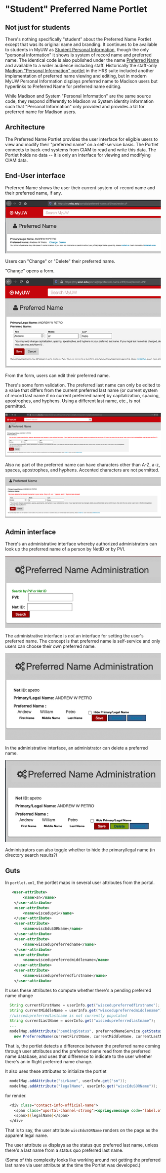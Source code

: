 # "Student" Preferred Name Portlet

## Not just for students

There's nothing specifically "student" about the Preferred Name Portlet except
that was its original name and branding.
It continues to be available to students in MyUW as [Student Personal Information][], though the only "personal information" it shows is system of record name and preferred name.
The identical code is also published under the name [Preferred Name][]
and available to a wider audience including staff.
Historically the staff-only [Madison "Personal Information" portlet][]
in the HRS suite
included another implementation of preferred name viewing and editing,
but in modern MyUW Personal Information displays preferred name to Madison users
but hyperlinks to Preferred Name for preferred name editing.

While Madison and System "Personal Information" are the same source code,
they respond differently to Madison vs System identity information such that
"Personal Information" only provided and provides a UI for preferred name for
Madison users.

## Architecture

The Preferred Name Portlet provides the user interface for eligible users to
view and modify their "preferred name" on a self-service basis. The Portlet
connects to back-end systems from CIAM to read and write this data. The Portlet
holds no data -- it is only an interface for viewing and modifying CIAM data.

## End-User interface

Preferred Name shows the user their current system-of-record name and their
preferred name, if any.

![Screenshot of Preferred Name portlet showing a preferred name already set](./media/preferred-name-showing-name-set.png)

Users can "Change" or "Delete" their preferred name.

"Change" opens a form.

![Screenshot of Preferred Name portlet showing a form for self-service editing preferred name](./media/preferred-name-edit-ui-open.png)

From the form, users can edit their preferred name.

There's some form validation.
The preferred last name can only be edited to a value that differs from the
current preferred last name
(or current system of record last name if no current preferred name)
by capitalization, spacing, apostrophes, and hyphens.
Using a different last name, etc., is not permitted.

![Screenshot of Preferred Name portlet showing an error on attempting to edit last name to a disallowed value](./media/preferred-name-disallowed-last-name.png)

Also no part of the preferred name can have characters other than A-Z, a-z, spaces, apostrophes, and hyphens. Accented characters are not permitted.

![Screenshot of Preferred Name portlet showing form validation fail on attempt to use the first name André](./media/preferred-name-disallowed-character.png)

## Admin interface

There's an administrative interface whereby authorized administrators can
look up the preferred name of a person by NetID or by PVI.

![Screenshot of preferred name administration lookup form](./media/preferred-name-admin-lookup-form.png)

The administrative interface is *not* an interface for setting the user's
preferred name. The concept is that preferred name is self-service and only
users can choose their own preferred name.

![Screenshot showing Andrew Petro's preferred name as looked up in admin interface](./media/preferred-name-admin-view.png)

In the administrative interface, an administrator can delete a preferred name.

![Screenshot showing delete button in preferred name admin](./media/preferred-name-admin-delete.png)

Administrators can also toggle whether to hide the primary/legal name (in directory search results?)

## Guts

In `portlet.xml`, the portlet maps in several user attributes from the portal.

```xml
   <user-attribute>
        <name>sn</name>
    </user-attribute>
    <user-attribute>
    	<name>wiscedupvi</name>
    </user-attribute>
    <user-attribute>
        <name>wiscEduSORName</name>
    </user-attribute>
    <user-attribute>
    	<name>wiscedupreferredname</name>
    </user-attribute>
    <user-attribute>
    	<name>wiscedupreferredmiddlename</name>
    </user-attribute>
    <user-attribute>
    	<name>wiscedupreferredfirstname</name>
    </user-attribute>
```

It uses these attributes to compute whether there's a pending preferred name change

```java
  String currentFirstName = userInfo.get("wiscedupreferredfirstname");
  String currentMiddleName = userInfo.get("wiscedupreferredmiddlename");
  //wiscedupreferredlastname is not currently populated
  String currentLastName = userInfo.get("wiscedupreferredlastname");
  ...
  modelMap.addAttribute("pendingStatus", preferredNameService.getStatus(
    new PreferredName(currentFirstName, currentMiddleName, currentLastName, pvi)));
```

That is, the portlet detects a difference between the preferred name coming through user attributes
and the preferred name read from the preferred name database, and uses that difference to
indicate to the user whether there's an in flight preferred name change.

It also uses these attributes to initialize the portlet

```java
  modelMap.addAttribute("sirName", userInfo.get("sn"));
  modelMap.addAttribute("legalName", userInfo.get("wiscEduSORName"));
```

 for render.

```jsp
  <div class="contact-info-official-name">
    <span class="uportal-channel-strong"><spring:message code="label.official.name"/>:</span>
    <span>${legalName}</span>
  </div>
```

That is to say, the user attribute `wiscEduSORName`
renders on the page as the apparent legal name.

The user attribute `sn` displays as the status quo preferred last name,
unless there's a last name from a status quo preferred last name.

(Some of this complexity looks like working around
not getting the preferred last name via user attribute
at the time the Portlet was developed.)

[Student Personal Information]: https://my.wisc.edu/web/apps/details/StudentPreferredName
[Preferred Name]: https://my.wisc.edu/web/apps/details/preferred-name
[Madison "Personal Information" portlet]: https://my.wisc.edu/web/apps/details/contact-information
